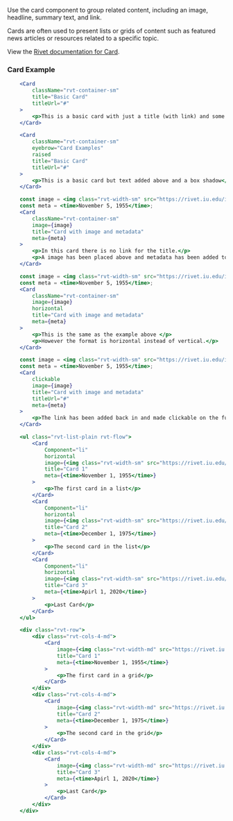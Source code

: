 Use the card component to group related content, including an image, headline, summary text, and link.

Cards are often used to present lists or grids of content such as featured news articles or resources related to a specific topic.

View the [Rivet documentation for Card](https://rivet.uits.iu.edu/components/card/).

### Card Example

<!-- prettier-ignore-start -->
```jsx
    <Card
        className="rvt-container-sm"
        title="Basic Card"
        titleUrl="#"
    >
        <p>This is a basic card with just a title (with link) and some text</p>
    </Card>
```
<!-- prettier-ignore-end -->

<!-- prettier-ignore-start -->
```jsx
    <Card
        className="rvt-container-sm"
        eyebrow="Card Examples"
        raised
        title="Basic Card"
        titleUrl="#"
    >
        <p>This is a basic card but text added above and a box shadow</p>
    </Card>
```
<!-- prettier-ignore-end -->
<!-- prettier-ignore-start -->
```jsx
    const image = <img class="rvt-width-sm" src="https://rivet.iu.edu/img/placeholder/list-card-3.webp" alt="Smiling students sitting outside on a bench" />;
    const meta = <time>November 5, 1955</time>;
    <Card
        className="rvt-container-sm"
        image={image}
        title="Card with image and metadata"
        meta={meta}
    >
        <p>In this card there is no link for the title.</p>
        <p>A image has been placed above and metadata has been added to the bottom</p>
    </Card>
```
<!-- prettier-ignore-end -->
<!-- prettier-ignore-start -->
```jsx
    const image = <img class="rvt-width-sm" src="https://rivet.iu.edu/img/placeholder/list-card-3.webp" alt="Smiling students sitting outside on a bench" />;
    const meta = <time>November 5, 1955</time>;
    <Card
        className="rvt-container-sm"
        image={image}
        horizontal
        title="Card with image and metadata"
        meta={meta}
    >
        <p>This is the same as the example above </p>
        <p>However the format is horizontal instead of vertical.</p>
    </Card>
```
<!-- prettier-ignore-end -->
<!-- prettier-ignore-start -->
```jsx
    const image = <img class="rvt-width-sm" src="https://rivet.iu.edu/img/placeholder/list-card-3.webp" alt="Smiling students sitting outside on a bench" />;
    const meta = <time>November 5, 1955</time>;
    <Card
        clickable
        image={image}
        title="Card with image and metadata"
        titleUrl="#"
        meta={meta}
    >
        <p>The link has been added back in and made clickable on the full card</p>
    </Card>
```
<!-- prettier-ignore-end -->
<!-- prettier-ignore-start -->
```jsx
    <ul class="rvt-list-plain rvt-flow">
        <Card
            Component="li"
            horizontal
            image={<img class="rvt-width-sm" src="https://rivet.iu.edu/img/placeholder/list-card-1.webp" alt="example 1" />}
            title="Card 1"
            meta={<time>November 1, 1955</time>}
        >
            <p>The first card in a list</p>
        </Card>
        <Card
            Component="li"
            horizontal
            image={<img class="rvt-width-sm" src="https://rivet.iu.edu/img/placeholder/list-card-2.webp" alt="example 2" />}
            title="Card 2"
            meta={<time>December 1, 1975</time>}
        >
            <p>The second card in the list</p>
        </Card>
        <Card
            Component="li"
            horizontal
            image={<img class="rvt-width-sm" src="https://rivet.iu.edu/img/placeholder/list-card-3.webp" alt="example 3" />}
            title="Card 3"
            meta={<time>Apirl 1, 2020</time>}
        >
            <p>Last Card</p>
        </Card>
    </ul>
```
<!-- prettier-ignore-end -->
<!-- prettier-ignore-start -->
```jsx
    <div class="rvt-row">
        <div class="rvt-cols-4-md">
            <Card
                image={<img class="rvt-width-md" src="https://rivet.iu.edu/img/placeholder/list-card-1.webp" alt="example 1" />}
                title="Card 1"
                meta={<time>November 1, 1955</time>}
            >
                <p>The first card in a grid</p>
            </Card>
        </div>
        <div class="rvt-cols-4-md">
            <Card
                image={<img class="rvt-width-md" src="https://rivet.iu.edu/img/placeholder/list-card-2.webp" alt="example 2" />}
                title="Card 2"
                meta={<time>December 1, 1975</time>}
            >
                <p>The second card in the grid</p>
            </Card>
        </div>
        <div class="rvt-cols-4-md">
            <Card
                image={<img class="rvt-width-md" src="https://rivet.iu.edu/img/placeholder/list-card-3.webp" alt="example 3" />}
                title="Card 3"
                meta={<time>Apirl 1, 2020</time>}
            >
                <p>Last Card</p>
            </Card>
        </div>
    </div>
```
<!-- prettier-ignore-end -->
